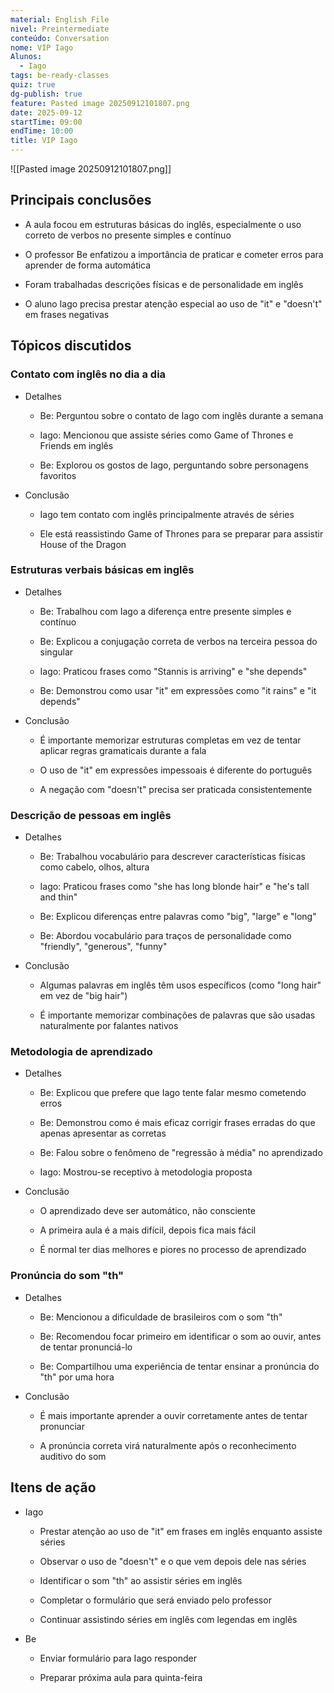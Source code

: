 ```yaml
---
material: English File
nivel: Preintermediate
conteúdo: Conversation
nome: VIP Iago
Alunos:
  - Iago
tags: be-ready-classes
quiz: true
dg-publish: true
feature: Pasted image 20250912101807.png
date: 2025-09-12
startTime: 09:00
endTime: 10:00
title: VIP Iago
---
```

![[Pasted image 20250912101807.png]]
## Principais conclusões

- A aula focou em estruturas básicas do inglês, especialmente o uso correto de verbos no presente simples e contínuo
    
- O professor Be enfatizou a importância de praticar e cometer erros para aprender de forma automática
    
- Foram trabalhadas descrições físicas e de personalidade em inglês
    
- O aluno Iago precisa prestar atenção especial ao uso de "it" e "doesn't" em frases negativas
    

## Tópicos discutidos

### Contato com inglês no dia a dia

- Detalhes
    
    - Be: Perguntou sobre o contato de Iago com inglês durante a semana
        
    - Iago: Mencionou que assiste séries como Game of Thrones e Friends em inglês
        
    - Be: Explorou os gostos de Iago, perguntando sobre personagens favoritos
        
- Conclusão
    
    - Iago tem contato com inglês principalmente através de séries
        
    - Ele está reassistindo Game of Thrones para se preparar para assistir House of the Dragon
        

### Estruturas verbais básicas em inglês

- Detalhes
    
    - Be: Trabalhou com Iago a diferença entre presente simples e contínuo
        
    - Be: Explicou a conjugação correta de verbos na terceira pessoa do singular
        
    - Iago: Praticou frases como "Stannis is arriving" e "she depends"
        
    - Be: Demonstrou como usar "it" em expressões como "it rains" e "it depends"
        
- Conclusão
    
    - É importante memorizar estruturas completas em vez de tentar aplicar regras gramaticais durante a fala
        
    - O uso de "it" em expressões impessoais é diferente do português
        
    - A negação com "doesn't" precisa ser praticada consistentemente
        

### Descrição de pessoas em inglês

- Detalhes
    
    - Be: Trabalhou vocabulário para descrever características físicas como cabelo, olhos, altura
        
    - Iago: Praticou frases como "she has long blonde hair" e "he's tall and thin"
        
    - Be: Explicou diferenças entre palavras como "big", "large" e "long"
        
    - Be: Abordou vocabulário para traços de personalidade como "friendly", "generous", "funny"
        
- Conclusão
    
    - Algumas palavras em inglês têm usos específicos (como "long hair" em vez de "big hair")
        
    - É importante memorizar combinações de palavras que são usadas naturalmente por falantes nativos
        

### Metodologia de aprendizado

- Detalhes
    
    - Be: Explicou que prefere que Iago tente falar mesmo cometendo erros
        
    - Be: Demonstrou como é mais eficaz corrigir frases erradas do que apenas apresentar as corretas
        
    - Be: Falou sobre o fenômeno de "regressão à média" no aprendizado
        
    - Iago: Mostrou-se receptivo à metodologia proposta
        
- Conclusão
    
    - O aprendizado deve ser automático, não consciente
        
    - A primeira aula é a mais difícil, depois fica mais fácil
        
    - É normal ter dias melhores e piores no processo de aprendizado
        

### Pronúncia do som "th"

- Detalhes
    
    - Be: Mencionou a dificuldade de brasileiros com o som "th"
        
    - Be: Recomendou focar primeiro em identificar o som ao ouvir, antes de tentar pronunciá-lo
        
    - Be: Compartilhou uma experiência de tentar ensinar a pronúncia do "th" por uma hora
        
- Conclusão
    
    - É mais importante aprender a ouvir corretamente antes de tentar pronunciar
        
    - A pronúncia correta virá naturalmente após o reconhecimento auditivo do som
        

## Itens de ação

- Iago
    
    - Prestar atenção ao uso de "it" em frases em inglês enquanto assiste séries
        
    - Observar o uso de "doesn't" e o que vem depois dele nas séries
        
    - Identificar o som "th" ao assistir séries em inglês
        
    - Completar o formulário que será enviado pelo professor
        
    - Continuar assistindo séries em inglês com legendas em inglês
        
- Be
    
    - Enviar formulário para Iago responder
        
    - Preparar próxima aula para quinta-feira